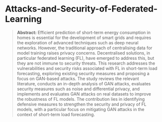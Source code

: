# Attacks-and-Security-of-Federated-Learning

> **Abstract:**
> Efficient prediction of short-term energy consumption in homes is essential for the development of smart grids and requires the exploration of advanced techniques such as deep neural networks. However, the traditional approach of centralising data for model training raises privacy concerns. Decentralised solutions, in particular federated learning (FL), have emerged to address this, but they are not immune to security threats. This research addresses the vulnerabilities and security risks associated with FL in short-term load forecasting, exploring existing security measures and proposing a focus on GAN-based attacks. The study reviews the relevant literature, conducts an in-depth analysis of GAN attacks, evaluates security measures such as noise and differential privacy, and implements and evaluates GAN attacks on real datasets to improve the robustness of FL models. The contribution lies in identifying defensive measures to strengthen the security and privacy of FL models, with a particular focus on mitigating GAN attacks in the context of short-term load forecasting.
